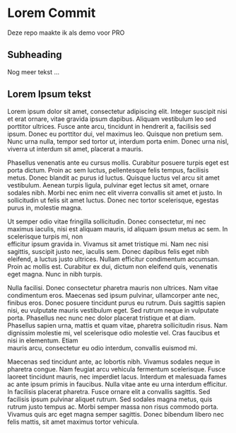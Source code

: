 # Lorem Commit
Deze repo maakte ik als demo voor PRO

## Subheading

Nog meer tekst ...

## Lorem Ipsum tekst

Lorem ipsum dolor sit amet, consectetur adipiscing elit. Integer suscipit nisi et erat ornare, vitae gravida ipsum dapibus. Aliquam vestibulum leo sed porttitor ultrices. Fusce ante
arcu, tincidunt in hendrerit a, facilisis sed ipsum. Donec eu porttitor dui, vel maximus leo. Quisque non pretium sem. Nunc urna nulla, tempor sed tortor ut, interdum porta enim.
Donec urna nisl, viverra ut interdum sit amet, placerat a mauris.

Phasellus venenatis ante eu cursus mollis. Curabitur posuere turpis eget est porta dictum. Proin ac sem luctus, pellentesque felis tempus, facilisis metus. Donec blandit ac purus id
luctus. Quisque luctus vel arcu sit amet vestibulum. Aenean turpis ligula, pulvinar eget lectus sit amet, ornare sodales nibh. Morbi nec enim nec elit viverra convallis sit amet et
justo. In sollicitudin ut felis sit amet luctus. Donec nec tortor scelerisque, egestas purus in, molestie magna.

Ut semper odio vitae fringilla sollicitudin. Donec consectetur, mi nec maximus iaculis, nisi est aliquam mauris, id aliquam ipsum metus ac sem. In scelerisque turpis mi, non \
efficitur ipsum gravida in. Vivamus sit amet tristique mi. Nam nec nisi sagittis, suscipit justo nec, iaculis sem. Donec dapibus felis eget nibh eleifend, a luctus justo ultrices.
Nullam efficitur condimentum accumsan. Proin ac mollis est. Curabitur ex dui, dictum non eleifend quis, venenatis eget magna. Nunc in nibh turpis.

Nulla facilisi. Donec consectetur pharetra mauris non ultrices. Nam vitae condimentum eros. Maecenas sed ipsum pulvinar, ullamcorper ante nec, finibus eros. Donec posuere tincidunt
purus eu rutrum. Duis sagittis sapien nisi, eu vulputate mauris vestibulum eget. Sed rutrum neque in vulputate porta. Phasellus nec nunc nec dolor placerat tristique et at diam. \
Phasellus sapien urna, mattis et quam vitae, pharetra sollicitudin risus. Nam dignissim molestie mi, vel scelerisque odio molestie vel. Cras faucibus et nisi in elementum. Etiam \
mauris arcu, consectetur eu odio interdum, convallis euismod mi.

Maecenas sed tincidunt ante, ac lobortis nibh. Vivamus sodales neque in pharetra congue. Nam feugiat arcu vehicula fermentum scelerisque. Fusce laoreet tincidunt mauris, nec
imperdiet lacus. Interdum et malesuada fames ac ante ipsum primis in faucibus. Nulla vitae ante eu urna interdum efficitur. In facilisis placerat pharetra. Fusce ornare elit a
convallis sagittis. Sed facilisis ipsum pulvinar aliquet rutrum. Sed sodales magna metus, quis rutrum justo tempus ac. Morbi semper massa non risus commodo porta. Vivamus quis arc
eget magna semper sagittis. Donec bibendum libero nec felis mattis, sit amet maximus tortor vehicula. 